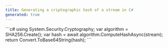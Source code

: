 ```yaml
---
title: Generating a criptographic hash of a stream in C#
generated: true
---
```


<div markdown="1" class="ans">
```c#
using System.Security.Cryptography;
var algorithm = SHA256.Create();
var hash = await algorithm.ComputeHashAsync(stream);
return Convert.ToBase64String(hash);
```
</div>
